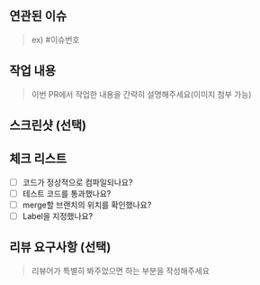 ## 연관된 이슈

> ex) #이슈번호

## 작업 내용

> 이번 PR에서 작업한 내용을 간략히 설명해주세요(이미지 첨부 가능)

## 스크린샷 (선택)

## 체크 리스트

- [ ] 코드가 정상적으로 컴파일되나요?
- [ ] 테스트 코드를 통과했나요?
- [ ] merge할 브랜치의 위치를 확인했나요?
- [ ] Label을 지정했나요?

## 리뷰 요구사항 (선택)

> 리뷰어가 특별히 봐주었으면 하는 부분을 작성해주세요
